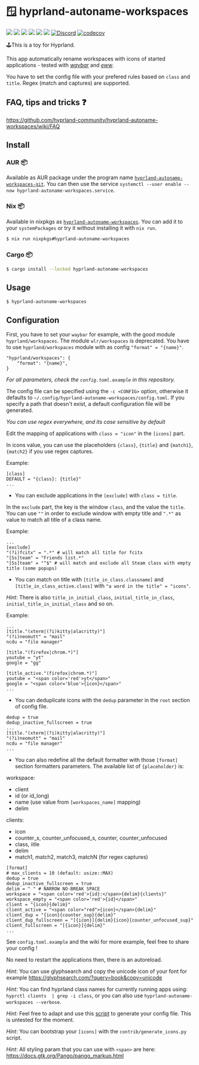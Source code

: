 # 🪟 hyprland-autoname-workspaces

![](https://img.shields.io/crates/d/hyprland-autoname-workspaces)
![](https://img.shields.io/crates/v/hyprland-autoname-workspaces)
![](https://img.shields.io/github/issues-raw/hyprland-community/hyprland-autoname-workspaces)
![](https://img.shields.io/github/stars/hyprland-community/hyprland-autoname-workspaces)
![](https://img.shields.io/aur/version/hyprland-autoname-workspaces-git)
![](https://img.shields.io/crates/v/hyprland-autoname-workspaces)
[![Discord](https://img.shields.io/discord/1055990214411169892?label=discord)](https://discord.gg/zzWqvcKRMy)
[![codecov](https://codecov.io/gh/hyprland-community/hyprland-autoname-workspaces/branch/main/graph/badge.svg?token=NYY5DRMLM4)](https://codecov.io/gh/hyprland-community/hyprland-autoname-workspaces)

🕹️This is a toy for Hyprland.

This app automatically rename workspaces with icons of started applications - tested with _[waybar](https://github.com/Alexays/Waybar)_ and _[eww](https://github.com/elkowar/eww)_.

You have to set the config file with your prefered rules based on `class` and `title`. Regex (match and captures) are supported.

## FAQ, tips and tricks ❓

https://github.com/hyprland-community/hyprland-autoname-workspaces/wiki/FAQ

## Install

### AUR 📦

Available as AUR package under the program name [`hyprland-autoname-workspaces-git`](https://aur.archlinux.org/packages/hyprland-autoname-workspaces-git).
You can then use the service `systemctl --user enable --now hyprland-autoname-workspaces.service`.

### Nix 📦

Available in nixpkgs as [`hyprland-autoname-workspaces`](https://search.nixos.org/packages?channel=unstable&show=hyprland-autoname-workspaces).
You can add it to your `systemPackages` or try it without installing it with `nix run`.

```bash
$ nix run nixpkgs#hyprland-autoname-workspaces
```

### Cargo 📦

```bash
$ cargo install --locked hyprland-autoname-workspaces
```

## Usage

```bash
$ hyprland-autoname-workspaces
```

## Configuration

First, you have to set your `waybar` for example, with the good module `hyprland/workspaces`. The module `wlr/workspaces` is deprecated.
You have to use `hyprland/workspaces` module with as config `"format" = "{name}"`.

```
"hyprland/workspaces": {
    "format": "{name}",
}
```

_For all parameters, check the `config.toml.example` in this repository._

The config file can be specified using the `-c <CONFIG>` option, otherwise it defaults to `~/.config/hyprland-autoname-workspaces/config.toml`. If you specify a path that doesn't exist, a default configuration file will be generated.

_You can use regex everywhere, and its case sensitive by default_

Edit the mapping of applications with `class = "icon"` in the `[icons]` part.

In icons value, you can use the placeholders `{class}`, `{title}` and `{match1}`, `{match2}` if you use regex captures.

Example:

```
[class]
DEFAULT = "{class}: {title}"
...
```

- You can exclude applications in the `[exclude]` with `class = title`.

In the `exclude` part, the key is the window `class`, and the value the `title`.
You can use `""` in order to exclude window with empty title and `".*"` as value to match all title of a class name.

Example:

```
...
[exclude]
"(?i)fcitx" = ".*" # will match all title for fcitx
"[Ss]team" = "Friends list.*"
"[Ss]team" = "^$" # will match and exclude all Steam class with empty title (some popups)
```

- You can match on title with `[title_in_class.classname]` and `[title_in_class_active.class]` with `"a word in the title" = "icons"`.

_Hint_: There is also `title_in_initial_class`, `initial_title_in_class`, `initial_title_in_initial_class` and so on.

Example:

```
...
[title."(xterm|(?i)kitty|alacritty)"]
"(?i)neomutt" = "mail"
ncdu = "file manager"

[title."(firefox|chrom.*)"]
youtube = "yt"
google = "gg"

[title_active."(firefox|chrom.*)"]
youtube = "<span color='red'>yt</span>"
google = "<span color='blue'>{icon}</span>"
...

```

- You can deduplicate icons with the `dedup` parameter in the `root` section of config file.

```
dedup = true
dedup_inactive_fullscreen = true
...
[title."(xterm|(?i)kitty|alacritty)"]
"(?i)neomutt" = "mail"
ncdu = "file manager"
...
```

- You can also redefine all the default formatter with those `[format]` section formatters parameters.
  The available list of `{placeholder}` is:

workspace:

- client
- id (or id_long)
- name (use value from `[workspaces_name]` mapping)
- delim

clients:

- icon
- counter_s, counter_unfocused_s, counter, counter_unfocused
- class, iitle
- delim
- match1, match2, match3, matchN (for regex captures)

```
[format]
# max_clients = 10 (default: usize::MAX)
dedup = true
dedup_inactive_fullscreen = true
delim = " " # NARROW NO-BREAK SPACE
workspace = "<span color='red'>{id}:</span>{delim}{clients}"
workspace_empty = "<span color='red'>{id}</span>"
client = "{icon}{delim}"
client_active = "<span color="red">{icon}</span>{delim}"
client_dup = "{icon}{counter_sup}{delim}"
client_dup_fullscreen = "[{icon}]{delim}{icon}{counter_unfocused_sup}"
client_fullscreen = "[{icon}]{delim}"
...
```

See `config.toml.example` and the wiki for more example, feel free to share your config !

No need to restart the applications then, there is an autoreload.

_Hint_: You can use glyphsearch and copy the unicode icon of your font for example https://glyphsearch.com/?query=book&copy=unicode

_Hint_: You can find hyprland class names for currently running apps using: `hyprctl clients  | grep -i class`, or you can also use `hyprland-autoname-workspaces --verbose`.

_Hint_: Feel free to adapt and use this [script](https://github.com/Psykopear/i3autoname/blob/master/scripts/generate_icons.py) to generate your config file. This is untested for the moment.

_Hint_: You can bootstrap your `[icons]` with the `contrib/generate_icons.py` script.

_Hint_: All styling param that you can use with `<span>` are here: https://docs.gtk.org/Pango/pango_markup.html

